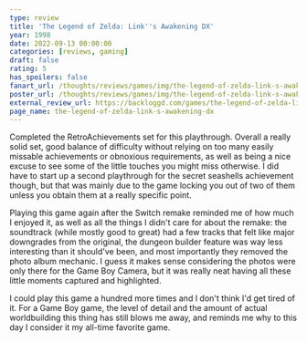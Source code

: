 ```yaml
---
type: review
title: 'The Legend of Zelda: Link''s Awakening DX'
year: 1998
date: 2022-09-13 00:00:00
categories: [reviews, gaming]
draft: false
rating: 5
has_spoilers: false
fanart_url: /thoughts/reviews/games/img/the-legend-of-zelda-link-s-awakening-dx_fanart.png
poster_url: /thoughts/reviews/games/img/the-legend-of-zelda-link-s-awakening-dx_poster.png
external_review_url: https://backloggd.com/games/the-legend-of-zelda-link-s-awakening-dx/
page_name: the-legend-of-zelda-link-s-awakening-dx
---
```


Completed the RetroAchievements set for this playthrough. Overall a really solid set, good balance of difficulty without relying on too many easily missable achievements or obnoxious requirements, as well as being a nice excuse to see some of the little touches you might miss otherwise. I did have to start up a second playthrough for the secret seashells achievement though, but that was mainly due to the game locking you out of two of them unless you obtain them at a really specific point.

Playing this game again after the Switch remake reminded me of how much I enjoyed it, as well as all the things I didn't care for about the remake: the soundtrack (while mostly good to great) had a few tracks that felt like major downgrades from the original, the dungeon builder feature was way less interesting than it should've been, and most importantly they removed the photo album mechanic. I guess it makes sense considering the photos were only there for the Game Boy Camera, but it was really neat having all these little moments captured and highlighted.

I could play this game a hundred more times and I don't think I'd get tired of it. For a Game Boy game, the level of detail and the amount of actual worldbuilding this thing has still blows me away, and reminds me why to this day I consider it my all-time favorite game.

